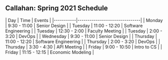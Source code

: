 ## Callahan: Spring 2021 Schedule

| Day       | Time          | Events        |
|-----------|-------------------------------|
| Monday    | 9:30 - 11:00  | Senior Design | 
| Tuesday   | 11:00 - 12:20 | Software Engineering | 
| Tuesday   | 12:30 - 2:00  | Faculty Meeting | 
| Tuesday   | 2:00 - 3:20   | DevOps | 
| Wednesday | 9:30 - 11:00  | Senior Design | 
| Thursday  | 11:00 - 12:20 | Software Engineering | 
| Thursday  | 2:00 - 3:20   | DevOps | 
| Thursday  | 3:30 - 4:30   | API Meeting | 
| Friday    | 9:00 - 10:50  | Intro to CS | 
| Friday    | 11:15 - 12:15 | Economic Modeling | 

